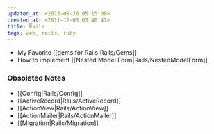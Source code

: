 ```yaml
---
updated_at: <2013-08-26 05:15:08>
created_at: <2011-12-03 03:40:47>
title: Rails
tags: web, rails, ruby
---
```


- My Favorite [[gems for Rails|Rails/Gems]]
- How to implement [[Nested Model Form|Rails/NestedModelForm]]

### Obsoleted Notes ##

- [[Config|Rails/Config]]
- [[ActiveRecord|Rails/ActiveRecord]]
- [[ActionView|Rails/ActionView]]
- [[ActionMailer|Rails/ActionMailer]]
- [[Migration|Rails/Migration]]
